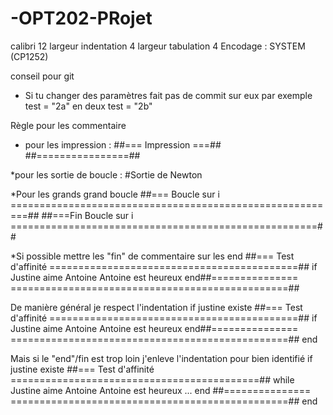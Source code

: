 # -OPT202-PRojet

calibri 12
largeur indentation 4
largeur tabulation 4
Encodage : SYSTEM (CP1252)


conseil pour git

* Si tu changer des paramètres fait pas de commit sur eux
par exemple test = "2a" en deux test = "2b"








Règle pour les commentaire
* pour les impression : 
##=== Impression ===##
##================##  	

*pour les sortie de boucle :  #Sortie de Newton

*Pour les grands grand boucle 
##=== Boucle sur i =========================================================##
##===Fin Boucle sur i =====================================================##

*Si possible mettre les "fin" de commentaire sur les end
##=== Test d'affinité ===========================================##
if Justine aime Antoine
	Antoine est heureux
end##=============== ================================================##


De manière général je respect l'indentation
if justine existe
	##=== Test d'affinité ===========================================##
	if Justine aime Antoine
		Antoine est heureux
	end##=============== ================================================##
end

Mais si le "end"/fin est trop loin j'enleve l'indentation pour bien identifié
if justine existe
##=== Test d'affinité ===========================================##
	while Justine aime Antoine
		Antoine est heureux
		...
	end
##=============== ================================================##
end

